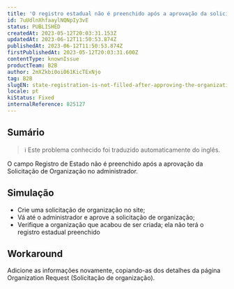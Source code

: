 ```yaml
---
title: 'O registro estadual não é preenchido após a aprovação da solicitação da organização'
id: 7uUdlnXhfaaylNQNpIy3vE
status: PUBLISHED
createdAt: 2023-05-12T20:03:31.153Z
updatedAt: 2023-06-12T11:50:53.874Z
publishedAt: 2023-06-12T11:50:53.874Z
firstPublishedAt: 2023-05-12T20:03:31.600Z
contentType: knownIssue
productTeam: B2B
author: 2mXZkbi0oi061KicTExNjo
tag: B2B
slugEN: state-registration-is-not-filled-after-approving-the-organization-request
locale: pt
kiStatus: Fixed
internalReference: 825127
---
```


## Sumário

>ℹ️ Este problema conhecido foi traduzido automaticamente do inglês.


O campo Registro de Estado não é preenchido após a aprovação da Solicitação de Organização no administrador.

## Simulação



- Crie uma solicitação de organização no site;
- Vá até o administrador e aprove a solicitação de organização;
- Verifique a organização que acabou de ser criada; ela não terá o registro estadual preenchido

## Workaround


Adicione as informações novamente, copiando-as dos detalhes da página Organization Request (Solicitação de organização).




